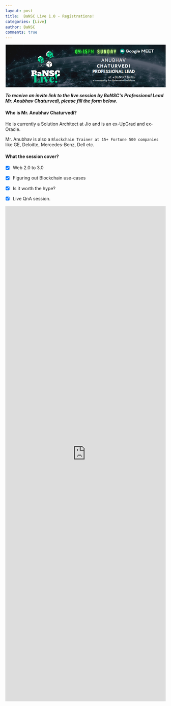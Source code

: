```yaml
---
layout: post
title:  BaNSC Live 1.0 - Registrations!
categories: [Live]
author: BaNSC
comments: true
---
```


![BaNSC-live-1.0-banner.png](/images/BaNSC-live-1.0-banner.png)

***To receive an invite link to the live session by BaNSC's Professional Lead Mr. Anubhav Chaturvedi, please fill the form below.***

#### Who is Mr. Anubhav Chaturvedi?

He is currently a Solution Architect at Jio and is an ex-UpGrad and ex-Oracle.

Mr. Anubhav is also a `Blockchain Trainer at 15+ Fortune 500 companies` like GE, Deloitte, Mercedes-Benz, Dell etc. 


#### What the session cover? 

- [x] Web 2.0 to 3.0
- [x] Figuring out Blockchain use-cases
- [x] Is it worth the hype?
- [x] Live QnA session.



<iframe src="https://docs.google.com/forms/d/e/1FAIpQLSdH0A7m8FTDBWjDpxli-hr_ih5WW18dy3uND0FrVewTKDvukA/viewform?embedded=true" width="100%" height="1550" frameborder="0" marginheight="0" marginwidth="0">Loading…</iframe>
